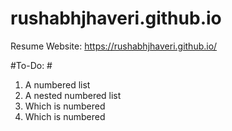 # rushabhjhaveri.github.io #
Resume Website: https://rushabhjhaveri.github.io/

#To-Do: #
1. A numbered list
  1. A nested numbered list
  2. Which is numbered
2. Which is numbered
